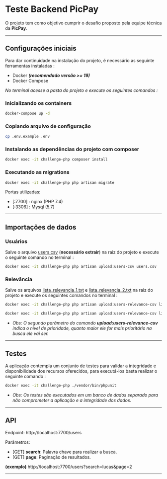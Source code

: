 # Teste Backend PicPay

O projeto tem como objetivo cumprir o desafio proposto pela equipe técnica da **PicPay**.

---

## Configurações iniciais

Para dar continuidade na instalação do projeto, é necessário as seguinte ferramentas instaladas :

* Docker ***(recomendado versão >= 19)***
* Docker Compose
  

*No terminal acesse a pasta do projeto e execute os seguintes comandos :*

### Inicializando os containers
```bash
docker-compose up -d
```

### Copiando arquivo de configuração 
```bash
cp .env.example .env
```

### Instalando as dependências do projeto com composer
```bash
docker exec -it challenge-php composer install
```

### Executando as migrations
```bash
docker exec -it challenge-php php artisan migrate
```

Portas utilizadas:
- [:7700] : nginx (PHP 7.4)
- [:3306] : Mysql (5.7)

---

## Importações de dados

### Usuários 

Salve o arquivo [users.csv](https://s3.amazonaws.com/careers-picpay/users.csv.gz) (**necessário extrair**) na raiz do projeto e execute o seguinte comando no terminal :
```bash
docker exec -it challenge-php php artisan upload:users-csv users.csv
```

### Relevância

Salve os arquivos [lista_relevancia_1.txt](https://s3.amazonaws.com/careers-picpay/lista_relevancia_1.txt) e [lista_relevancia_2.txt](https://s3.amazonaws.com/careers-picpay/lista_relevancia_2.txt) na raiz do projeto e execute os seguintes comandos no terminal :

```bash
docker exec -it challenge-php php artisan upload:users-relevance-csv lista_relevancia_2.txt 1
```

```bash
docker exec -it challenge-php php artisan upload:users-relevance-csv lista_relevancia_1.txt 2
```

* *Obs: O segundo parâmetro do comando **upload:users-relevance-csv** indica o nível de prioridade, quanto maior ele for mais prioritário na busca ele vai ser.*

---
## Testes

A aplicação contempla um conjunto de testes para validar a integridade e disponibilidade dos recursos oferecidos, para executá-los basta realizar o seguinte comando :
```bash
docker exec -it challenge-php ./vendor/bin/phpunit
```
* *Obs: Os testes são executados em um banco de dados separado para não comprometer a aplicação e a integridade dos dados.*
---

## API

Endpoint: http://localhost:7700/users

Parâmetros:
* [GET] **search**: Palavra chave para realizar a busca. 
* [GET] **page**: Paginação de resultados.

**(exemplo)** http://localhost:7700/users?search=lucas&page=2

---

